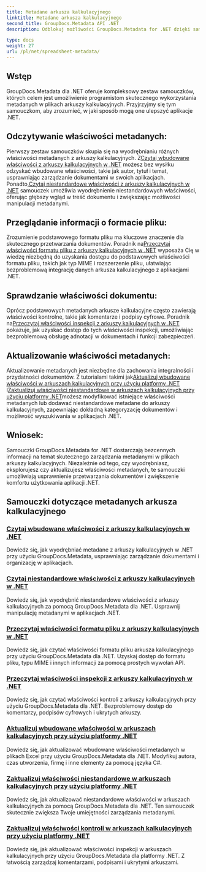 ```yaml
---
title: Metadane arkusza kalkulacyjnego
linktitle: Metadane arkusza kalkulacyjnego
second_title: GroupDocs.Metadata API .NET
description: Odblokuj możliwości GroupDocs.Metadata for .NET dzięki samouczkom dotyczącym odczytywania i aktualizowania właściwości arkusza kalkulacyjnego. Usprawnij manipulację metadanymi w aplikacjach .NET.

type: docs
weight: 27
url: /pl/net/spreadsheet-metadata/
---
```

## Wstęp

GroupDocs.Metadata dla .NET oferuje kompleksowy zestaw samouczków, których celem jest umożliwienie programistom skutecznego wykorzystania metadanych w plikach arkuszy kalkulacyjnych. Przyjrzyjmy się tym samouczkom, aby zrozumieć, w jaki sposób mogą one ulepszyć aplikacje .NET.

## Odczytywanie właściwości metadanych:
Pierwszy zestaw samouczków skupia się na wyodrębnianiu różnych właściwości metadanych z arkuszy kalkulacyjnych. Z[Czytaj wbudowane właściwości z arkuszy kalkulacyjnych w .NET](./read-built-in-properties-spreadsheets/) możesz bez wysiłku odzyskać wbudowane właściwości, takie jak autor, tytuł i temat, usprawniając zarządzanie dokumentami w swoich aplikacjach. Ponadto,[Czytaj niestandardowe właściwości z arkuszy kalkulacyjnych w .NET](./read-custom-properties-spreadsheets/) samouczek umożliwia wyodrębnienie niestandardowych właściwości, oferując głębszy wgląd w treść dokumentu i zwiększając możliwości manipulacji metadanymi.

## Przeglądanie informacji o formacie pliku:
 Zrozumienie podstawowego formatu pliku ma kluczowe znaczenie dla skutecznego przetwarzania dokumentów. Poradnik na[Przeczytaj właściwości formatu pliku z arkuszy kalkulacyjnych w .NET](./read-file-format-properties-spreadsheets/) wyposaża Cię w wiedzę niezbędną do uzyskania dostępu do podstawowych właściwości formatu pliku, takich jak typ MIME i rozszerzenie pliku, ułatwiając bezproblemową integrację danych arkusza kalkulacyjnego z aplikacjami .NET.

## Sprawdzanie właściwości dokumentu:
Oprócz podstawowych metadanych arkusze kalkulacyjne często zawierają właściwości kontrolne, takie jak komentarze i podpisy cyfrowe. Poradnik na[Przeczytaj właściwości inspekcji z arkuszy kalkulacyjnych w .NET](./read-inspection-properties-spreadsheets/) pokazuje, jak uzyskać dostęp do tych właściwości inspekcji, umożliwiając bezproblemową obsługę adnotacji w dokumentach i funkcji zabezpieczeń.

## Aktualizowanie właściwości metadanych:
 Aktualizowanie metadanych jest niezbędne dla zachowania integralności i przydatności dokumentów. Z tutorialami takimi jak[Aktualizuj wbudowane właściwości w arkuszach kalkulacyjnych przy użyciu platformy .NET](./update-built-in-properties-spreadsheets/) I[Zaktualizuj właściwości niestandardowe w arkuszach kalkulacyjnych przy użyciu platformy .NET](./update-custom-properties-spreadsheets/)możesz modyfikować istniejące właściwości metadanych lub dodawać niestandardowe metadane do arkuszy kalkulacyjnych, zapewniając dokładną kategoryzację dokumentów i możliwość wyszukiwania w aplikacjach .NET.

## Wniosek:
Samouczki GroupDocs.Metadata for .NET dostarczają bezcennych informacji na temat skutecznego zarządzania metadanymi w plikach arkuszy kalkulacyjnych. Niezależnie od tego, czy wyodrębniasz, eksplorujesz czy aktualizujesz właściwości metadanych, te samouczki umożliwiają usprawnienie przetwarzania dokumentów i zwiększenie komfortu użytkowania aplikacji .NET.

## Samouczki dotyczące metadanych arkusza kalkulacyjnego
### [Czytaj wbudowane właściwości z arkuszy kalkulacyjnych w .NET](./read-built-in-properties-spreadsheets/)
Dowiedz się, jak wyodrębniać metadane z arkuszy kalkulacyjnych w .NET przy użyciu GroupDocs.Metadata, usprawniając zarządzanie dokumentami i organizację w aplikacjach.
### [Czytaj niestandardowe właściwości z arkuszy kalkulacyjnych w .NET](./read-custom-properties-spreadsheets/)
Dowiedz się, jak wyodrębnić niestandardowe właściwości z arkuszy kalkulacyjnych za pomocą GroupDocs.Metadata dla .NET. Usprawnij manipulację metadanymi w aplikacjach .NET.
### [Przeczytaj właściwości formatu pliku z arkuszy kalkulacyjnych w .NET](./read-file-format-properties-spreadsheets/)
Dowiedz się, jak czytać właściwości formatu pliku arkusza kalkulacyjnego przy użyciu GroupDocs.Metadata dla .NET. Uzyskaj dostęp do formatu pliku, typu MIME i innych informacji za pomocą prostych wywołań API.
### [Przeczytaj właściwości inspekcji z arkuszy kalkulacyjnych w .NET](./read-inspection-properties-spreadsheets/)
Dowiedz się, jak czytać właściwości kontroli z arkuszy kalkulacyjnych przy użyciu GroupDocs.Metadata dla .NET. Bezproblemowy dostęp do komentarzy, podpisów cyfrowych i ukrytych arkuszy.
### [Aktualizuj wbudowane właściwości w arkuszach kalkulacyjnych przy użyciu platformy .NET](./update-built-in-properties-spreadsheets/)
Dowiedz się, jak aktualizować wbudowane właściwości metadanych w plikach Excel przy użyciu GroupDocs.Metadata dla .NET. Modyfikuj autora, czas utworzenia, firmę i inne elementy za pomocą języka C#.
### [Zaktualizuj właściwości niestandardowe w arkuszach kalkulacyjnych przy użyciu platformy .NET](./update-custom-properties-spreadsheets/)
Dowiedz się, jak aktualizować niestandardowe właściwości w arkuszach kalkulacyjnych za pomocą GroupDocs.Metadata dla .NET. Ten samouczek skutecznie zwiększa Twoje umiejętności zarządzania metadanymi.
### [Zaktualizuj właściwości kontroli w arkuszach kalkulacyjnych przy użyciu platformy .NET](./update-inspection-properties-spreadsheets/)
Dowiedz się, jak aktualizować właściwości inspekcji w arkuszach kalkulacyjnych przy użyciu GroupDocs.Metadata dla platformy .NET. Z łatwością zarządzaj komentarzami, podpisami i ukrytymi arkuszami.